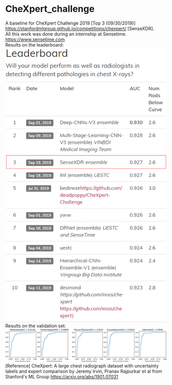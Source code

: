 # CheXpert_challenge
A baseline for CheXpert Challenge 2019 [Top 3 (09/30/2019)]  
https://stanfordmlgroup.github.io/competitions/chexpert/ [SenseXDR].  
All this work was done during an internship at Sensetime.  
https://www.sensetime.com  
Results on the leaderboard:  
![image](https://github.com/Luoxd1996/CheXpert_challenge/blob/master/leaderboard.png)  
Results on the validation set:  
![image](https://github.com/Luoxd1996/CheXpert_challenge/blob/master/validation_results.png)  
[Reference] CheXpert: A large chest radiograph dataset with uncertainty labels and expert comparison by Jeremy Irvin, Pranav Rajpurkar et al from Stanford's ML Group https://arxiv.org/abs/1901.07031
